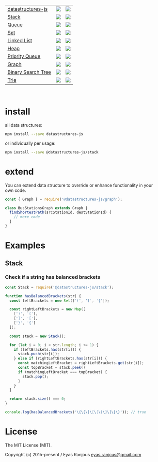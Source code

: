 <table>
  <tr>
    <td><a href="https://github.com/datastructures-js/datastructures-js">datastructures-js</a></td>
    <td><img src="https://img.shields.io/npm/v/datastructures-js.svg"/></td>
    <td><img src="https://img.shields.io/npm/dm/datastructures-js.svg"/></td>
  </tr>
  <tr>
    <td><a href="https://github.com/datastructures-js/stack#datastructures-jsstack">Stack</a></td>
    <td><img src="https://img.shields.io/npm/v/@datastructures-js/stack.svg"/></td>
    <td><img src="https://img.shields.io/npm/dm/@datastructures-js/stack.svg"/></td>
  </tr>
  <tr>
    <td><a href="https://github.com/datastructures-js/queue#datastructures-jsqueue">Queue</a></td>
    <td><img src="https://img.shields.io/npm/v/@datastructures-js/queue.svg"/></td>
    <td><img src="https://img.shields.io/npm/dm/@datastructures-js/queue.svg"/></td>
  </tr>
  <tr>
    <td><a href="https://github.com/datastructures-js/set#datastructures-jsset">Set</a></td>
    <td><img src="https://img.shields.io/npm/v/@datastructures-js/set.svg"/></td>
    <td><img src="https://img.shields.io/npm/dm/@datastructures-js/set.svg"/></td>
  </tr>
  <tr>
    <td><a href="https://github.com/datastructures-js/linked-list#datastrucures-jslinked-list">Linked List</a></td>
    <td><img src="https://img.shields.io/npm/v/@datastructures-js/linked-list.svg"/></td>
    <td><img src="https://img.shields.io/npm/dm/@datastructures-js/linked-list.svg"/></td>
  </tr>
  <tr>
    <td><a href="https://github.com/datastructures-js/heap#datastructures-jsheap">Heap</a></td>
    <td><img src="https://img.shields.io/npm/v/@datastructures-js/heap.svg"/></td>
    <td><img src="https://img.shields.io/npm/dm/@datastructures-js/heap.svg"/></td>
  </tr>
  <tr>
    <td><a href="https://github.com/datastructures-js/priority-queue#datastructures-jspriority-queue">Priority Queue</a></td>
    <td><img src="https://img.shields.io/npm/v/@datastructures-js/priority-queue.svg"/></td>
    <td><img src="https://img.shields.io/npm/dm/@datastructures-js/priority-queue.svg"/></td>
  </tr>
  <tr>
    <td><a href="https://github.com/datastructures-js/graph#datastructures-jsgraph">Graph</a></td>
    <td><img src="https://img.shields.io/npm/v/@datastructures-js/graph.svg"/></td>
    <td><img src="https://img.shields.io/npm/dm/@datastructures-js/graph.svg"/></td>
  </tr>
  <tr>
    <td><a href="https://github.com/datastructures-js/binary-search-tree#datastructures-jsbinary-search-tree">Binary Search Tree</a></td>
    <td><img src="https://img.shields.io/npm/v/@datastructures-js/binary-search-tree.svg"/></td>
    <td><img src="https://img.shields.io/npm/dm/@datastructures-js/binary-search-tree.svg"/></td>
  </tr>
  <tr>
    <td><a href="https://github.com/datastructures-js/trie#datastructures-jstrie">Trie</a></td>
    <td><img src="https://img.shields.io/npm/v/@datastructures-js/trie.svg"/></td>
    <td><img src="https://img.shields.io/npm/dm/@datastructures-js/trie.svg"/></td>
  </tr>
</table>

<br/>

# install
all data structures:
```sh
npm install --save datastructures-js
```

or individually per usage:
```sh
npm install --save @datastructures-js/stack
```

# extend
You can extend data structure to override or enhance functionality in your own code.

```js
const { Graph } = require('@datastructures-js/graph');

class BusStationsGraph extends Graph {
  findShortestPath(srcStationId, destStationId) {
    // more code 
  }
}
```

# Examples

## Stack

### Check if a string has balanced brackets

```js
const Stack = require('@datastructures-js/stack');

function hasBalancedBrackets(str) {
  const leftBrackets = new Set(['(', '[', '{']);

  const rightLeftBrackets = new Map([
    [')', '('],
    [']', '['],
    ['}', '{']
  ]);

  const stack = new Stack();

  for (let i = 0; i < str.length; i += 1) {
    if (leftBrackets.has(str[i])) {
      stack.push(str[i]);
    } else if (rightLeftBrackets.has(str[i])) {
      const matchingLeftBracket = rightLeftBrackets.get(str[i]);
      const topBracket = stack.peek()
      if (matchingLeftBracket === topBracket) {
        stack.pop();
      }
    }
  }

  return stack.size() === 0;
}

console.log(hasBalancedBrackets('\{\{\[\[\(\)\]\]\}\}')); // true
```

# License
The MIT License (MIT).

Copyright (c) 2015-present / Eyas Ranjous <eyas.ranjous@gmail.com>
